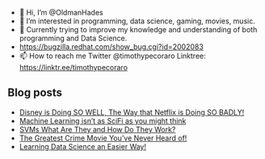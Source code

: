 - 👋 Hi, I’m @OldmanHades
- 👀 I’m interested in programming, data science, gaming, movies, music.
- 🌱 Currently trying to improve my knowledge and understanding of both programming and Data Science.
- https://bugzilla.redhat.com/show_bug.cgi?id=2002083
- 📫 How to reach me Twitter @timothypecoraro
Linktree: https://linktr.ee/timothypecoraro

## Blog posts
<!-- BLOG-POST-LIST:START -->
- [Disney is Doing SO WELL, The Way that Netflix is Doing SO BADLY!](https://medium.com/@timothypecoraro/disney-is-doing-so-well-the-way-that-netflix-is-doing-so-badly-949a77382c4f?source=rss-5097f5c9b801------2)
- [Machine Learning isn’t as SciFi as you might think](https://medium.com/@timothypecoraro/machine-learning-isnt-as-scifi-as-you-might-think-ef829df1a5f0?source=rss-5097f5c9b801------2)
- [SVMs What Are They and How Do They Work?](https://medium.com/@timothypecoraro/svms-what-are-they-and-how-do-they-work-4c7887844ea?source=rss-5097f5c9b801------2)
- [The Greatest Crime Movie You’ve Never Heard of!](https://medium.com/@timothypecoraro/the-greatest-crime-movie-youve-never-heard-of-c4eaf53b0df7?source=rss-5097f5c9b801------2)
- [Learning Data Science an Easier Way!](https://medium.com/@timothypecoraro/learning-data-science-an-easier-way-87245e3d2f2c?source=rss-5097f5c9b801------2)
<!-- BLOG-POST-LIST:END -->
